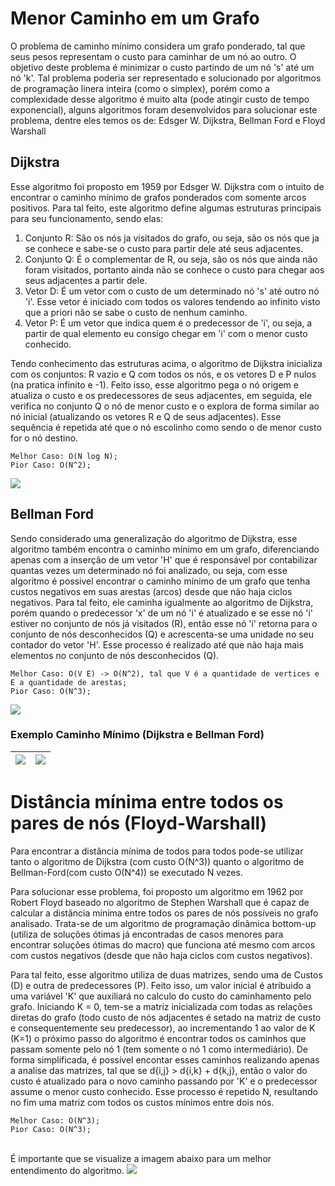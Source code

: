 # Menor Caminho em um Grafo
O problema de caminho mínimo considera um grafo ponderado, tal que seus pesos representam o custo para caminhar de um nó ao outro. O objetivo deste problema é minimizar o custo partindo de um nó 's' até um nó 'k'.
Tal problema poderia ser representado e solucionado por algoritmos de programação linera inteira (como o simplex), porém como a complexidade desse algoritmo é muito alta (pode atingir custo de tempo exponencial), alguns algoritmos foram desenvolvidos para solucionar este problema, dentre eles temos os de: Edsger W. Dijkstra, Bellman Ford e Floyd Warshall

## Dijkstra
Esse algoritmo foi proposto em 1959 por Edsger W. Dijkstra com o intuito de encontrar o caminho mínimo de grafos ponderados com somente arcos positivos. Para tal feito, este algoritmo define algumas estruturas principais para seu funcionamento, sendo elas:

1. Conjunto R: São os nós ja visitados do grafo, ou seja, são os nós que ja se conhece e sabe-se o custo para partir dele até seus adjacentes. 
2. Conjunto Q: É o complementar de R, ou seja, são os nós que ainda não foram visitados, portanto ainda não se conhece o custo para chegar aos seus adjacentes a partir dele. 
3. Vetor D: É um vetor com o custo de um determinado nó 's' até outro nó 'i'. Esse vetor é iniciado com todos os valores tendendo ao infinito visto que a priori não se sabe o custo de nenhum caminho.
4. Vetor P: É um vetor que indica quem é o predecessor de 'i', ou seja, a partir de qual elemento eu consigo chegar em 'i' com o menor custo conhecido. 

Tendo conhecimento das estruturas acima, o algoritmo de Dijkstra inicializa com os conjuntos: R vazio e Q com todos os nós, e os vetores D e P nulos (na pratica infinito e -1). Feito isso, esse algoritmo pega o nó origem e atualiza o custo e os predecessores de seus adjacentes, em seguida, ele verifica no conjunto Q o nó de menor custo e o explora de forma similar ao nó inicial (atualizando os vetores R e Q de seus adjacentes). Esse sequência é repetida até que o nó escolinho como sendo o de menor custo for o nó destino. 

    Melhor Caso: O(N log N);
    Pior Caso: O(N^2);

<img src="images/Dijkstra_Animation.gif">

## Bellman Ford
Sendo considerado uma generalização do algoritmo de Dijkstra, esse algoritmo também encontra o caminho mínimo em um grafo, diferenciando apenas com a inserção de um vetor 'H' que é responsável por contabilizar quantas vezes um determinado nó foi analizado, ou seja, com esse algoritmo é possivel encontrar o caminho mínimo de um grafo que tenha custos negativos em suas arestas (arcos) desde que não haja ciclos negativos. Para tal feito, ele caminha igualmente ao algoritmo de Dijkstra, porém quando o predecessor 'x' de um nó 'i' é atualizado e se esse nó 'i' estiver no conjunto de nós já visitados (R), então esse nó 'i' retorna para o conjunto de nós desconhecidos (Q) e acrescenta-se uma unidade no seu contador do vetor 'H'. Esse processo é realizado até que não haja mais elementos no conjunto de nós desconhecidos (Q). 


    Melhor Caso: O(V E) -> O(N^2), tal que V é a quantidade de vertices e E a quantidade de arestas;
    Pior Caso: O(N^3);

<img src="images/bellmanfordGF.jpeg">

### Exemplo Caminho Mínimo (Dijkstra e Bellman Ford)

| <img src="images/Dijkstra.jpg"> | <img src ="images/BellmanFord.jpg"> |
| -------- | ------- |


# Distância mínima entre todos os pares de nós (Floyd-Warshall)
Para encontrar a distância mínima de todos para todos pode-se utilizar tanto o algoritmo de Dijkstra (com custo O(N^3)) quanto o algoritmo de Bellman-Ford(com custo O(N^4)) se executado N vezes. 

Para solucionar esse problema, foi proposto um algoritmo em 1962 por Robert Floyd baseado no algoritmo de Stephen Warshall que é capaz de calcular a distância mínima entre todos os pares de nós possíveis no grafo analisado. Trata-se de um algoritmo de programação dinâmica bottom-up (utiliza de soluções ótimas já encontradas de casos menores para encontrar soluções ótimas do macro) que funciona até mesmo com arcos com custos negativos (desde que não haja ciclos com custos negativos).

Para tal feito, esse algoritmo utiliza de duas matrizes, sendo uma de Custos (D) e outra de predecessores (P). Feito isso, um valor inicial é atribuido a uma variável 'K' que auxiliará no calculo do custo do caminhamento pelo grafo. Iniciando K = 0, tem-se a matriz inicializada com todas as relações diretas do grafo (todo custo de nós adjacentes é setado na matriz de custo e consequentemente seu predecessor), ao incrementando 1 ao valor de K (K=1) o próximo passo do algoritmo é encontrar todos os caminhos que passam somente pelo nó 1 (tem somente o nó 1 como intermediário). De forma simplificada, é possível encontar esses caminhos realizando apenas a analise das matrizes, tal que se d{i,j} > d{i,k} + d{k,j}, então o valor do custo é atualizado para o novo caminho passando por 'K' e o predecessor assume o menor custo conhecido. Esse processo é repetido N, resultando no fim uma matriz com todos os custos mínimos entre dois nós.

    Melhor Caso: O(N^3);
    Pior Caso: O(N^3);

<br>
É importante que se visualize a imagem abaixo para um melhor entendimento do algoritmo. 

<img src="images/FloydWarshall.jpg">

